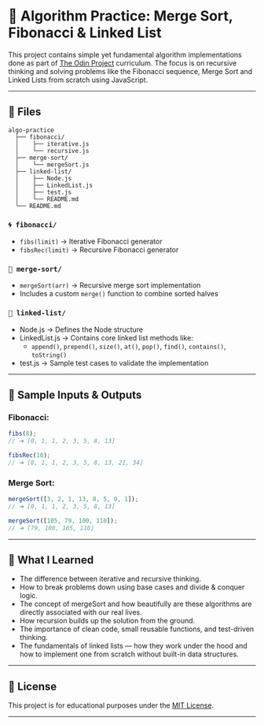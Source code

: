 # 🧠  Algorithm Practice: Merge Sort, Fibonacci & Linked List

This project contains simple yet fundamental algorithm implementations done as part of [The Odin Project](https://www.theodinproject.com/) curriculum. The focus is on recursive thinking and solving problems like the Fibonacci sequence, Merge Sort and Linked Lists from scratch using JavaScript.

---

## 📂 Files
```
algo-practice
  ├── fibonacci/
  │    ├── iterative.js
  │    └── recursive.js
  ├── merge-sort/
  │    └── mergeSort.js
  ├── linked-list/
  │    ├── Node.js
  │    ├── LinkedList.js
  │    ├── test.js
  │    └── README.md
  └── README.md

```

### `🌀 fibonacci/`
- `fibs(limit)` → Iterative Fibonacci generator
- `fibsRec(limit)` → Recursive Fibonacci generator

### `🧮 merge-sort/`
- `mergeSort(arr)` → Recursive merge sort implementation
- Includes a custom `merge()` function to combine sorted halves

### `🧩 linked-list/`
- Node.js → Defines the Node structure
- LinkedList.js → Contains core linked list methods like:
  - `append()`, `prepend()`, `size()`, `at()`, `pop()`, `find()`, `contains()`, `toString()`
- test.js → Sample test cases to validate the implementation
---

## 🚀 Sample Inputs & Outputs

### Fibonacci:
```js
fibs(8); 
// ➜ [0, 1, 1, 2, 3, 5, 8, 13]

fibsRec(10); 
// ➜ [0, 1, 1, 2, 3, 5, 8, 13, 21, 34]
```

### Merge Sort:
```js
mergeSort([3, 2, 1, 13, 8, 5, 0, 1]);
// ➜ [0, 1, 1, 2, 3, 5, 8, 13]

mergeSort([105, 79, 100, 110]);
// ➜ [79, 100, 105, 110]
```

---

## 🧩 What I Learned
- The difference between iterative and recursive thinking.
- How to break problems down using base cases and divide & conquer logic.
- The concept of mergeSort and how beautifully are these algorithms are directly associated with our real lives.
- How recursion builds up the solution from the ground.
- The importance of clean code, small reusable functions, and test-driven thinking.
- The fundamentals of linked lists — how they work under the hood and how to implement one from scratch without built-in data structures.



---

## 📄 License
This project is for educational purposes under the [MIT License](LICENSE).


---
